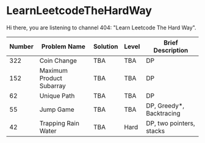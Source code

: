 # LearnLeetcodeTheHardWay
Hi there, you are listening to channel 404: "Learn Leetcode The Hard Way".

Number|Problem Name|Solution|Level|Brief Description
--|--|--|--|--|
322|Coin Change|TBA|TBA|DP
152|Maximum Product Subarray|TBA|TBA|DP
62|Unique Path|TBA|TBA|DP
55|Jump Game|TBA|TBA|DP, Greedy*, Backtracing
42|Trapping Rain Water|TBA|Hard|DP, two pointers, stacks

